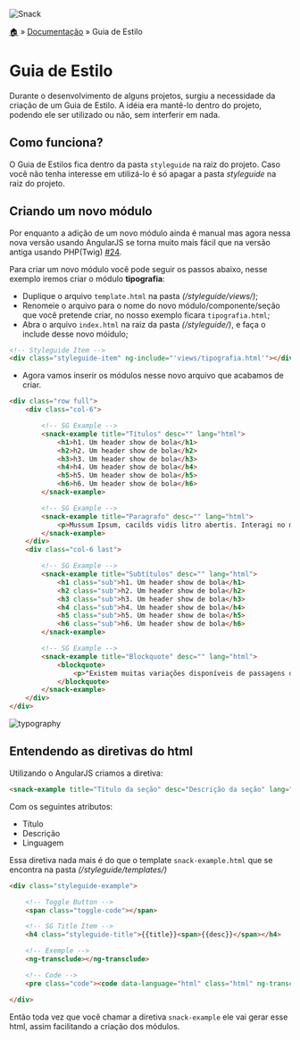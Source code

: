 ![Snack](https://cloud.githubusercontent.com/assets/13695346/9314113/43eed556-44fd-11e5-844a-34f8e13b2863.png)

[:house:](../../../) » [Documentação](index.md) » Guia de Estilo

# Guia de Estilo

Durante o desenvolvimento de alguns projetos, surgiu a necessidade da criação de um Guia de Estilo. A idéia era mantê-lo dentro do projeto, podendo ele ser utilizado ou não, sem interferir em nada.

## Como funciona?

O Guia de Estilos fica dentro da pasta `styleguide` na raiz do projeto. Caso você não tenha interesse em utilizá-lo é só apagar a pasta *styleguide* na raiz do projeto.

## Criando um novo módulo

Por enquanto a adição de um novo módulo ainda é manual mas agora nessa nova versão usando AngularJS se torna muito mais fácil que na versão antiga usando PHP(Twig) [#24](https://github.com/a2comunicacao/A2boilerplate/issues/24).

Para criar um novo módulo você pode seguir os passos abaixo, nesse exemplo iremos criar o módulo **tipografia**:

* Duplique o arquivo `template.html` na pasta _(/styleguide/views/)_;
* Renomeie o arquivo para o nome do novo módulo/componente/seção que você pretende criar, no nosso exemplo ficara `tipografia.html`;
* Abra o arquivo `index.html` na raiz da pasta _(/styleguide/)_, e faça o include desse novo móidulo;

```html
<!-- Styleguide Item -->
<div class="styleguide-item" ng-include="'views/tipografia.html'"></div>`
```

* Agora vamos inserir os módulos nesse novo arquivo que acabamos de criar.

```html
<div class="row full">
    <div class="col-6">

        <!-- SG Example -->
        <snack-example title="Títulos" desc="" lang="html">
            <h1>h1. Um header show de bola</h1>
            <h2>h2. Um header show de bola</h2>
            <h3>h3. Um header show de bola</h3>
            <h4>h4. Um header show de bola</h4>
            <h5>h5. Um header show de bola</h5>
            <h6>h6. Um header show de bola</h6>
        </snack-example>

        <!-- SG Example -->
        <snack-example title="Paragrafo" desc="" lang="html">
            <p>Mussum Ipsum, cacilds vidis litro abertis. Interagi no mé, cursus quis, vehicula ac nisi. Delegadis gente finis, bibendum egestas augue arcu ut est. Praesent malesuada urna nisi, quis volutpat erat hendrerit non. Nam vulputate dapibus. Em pé sem cair, deitado sem dormir, sentado sem cochilar e fazendo pose</p>
        </snack-example>
    </div>
    <div class="col-6 last">

        <!-- SG Example -->
        <snack-example title="Subtítulos" desc="" lang="html">
            <h1 class="sub">h1. Um header show de bola</h1>
            <h2 class="sub">h2. Um header show de bola</h2>
            <h3 class="sub">h3. Um header show de bola</h3>
            <h4 class="sub">h4. Um header show de bola</h4>
            <h5 class="sub">h5. Um header show de bola</h5>
            <h6 class="sub">h6. Um header show de bola</h6>
        </snack-example>

        <!-- SG Example -->
        <snack-example title="Blockquote" desc="" lang="html">
            <blockquote>
                <p>"Existem muitas variações disponíveis de passagens de Lorem Ipsum, mas a maioria sofreu algum tipo de alteração, seja por inserção de passagens com humor, ou palavras aleatórias que não parecem nem um pouco convincentes"</p>
            </blockquote>
        </snack-example>
    </div>
</div>
```
![typography](https://cloud.githubusercontent.com/assets/397832/18639073/df9f8d2e-7e68-11e6-927e-5c0e640168d0.png)


## Entendendo as diretivas do html

Utilizando o AngularJS criamos a diretiva:

```html
<snack-example title="Título da seção" desc="Descrição da seção" lang="html"></snack-example>
```

Com os seguintes atributos:

* Título
* Descrição
* Linguagem

Essa diretiva nada mais é do que o template `snack-example.html` que se encontra na pasta _(/styleguide/templates/)_

```html
<div class="styleguide-example">

    <!-- Toggle Button -->
    <span class="toggle-code"></span>

    <!-- SG Title Item -->
    <h4 class="styleguide-title">{{title}}<span>{{desc}}</span></h4>

    <!-- Exemple -->
    <ng-transclude></ng-transclude>

    <!-- Code -->
    <pre class="code"><code data-language="html" class="html" ng-transclude></code></pre>

</div>
```
Então toda vez que você chamar a diretiva `snack-example` ele vai gerar esse html, assim facilitando a criação dos módulos.




